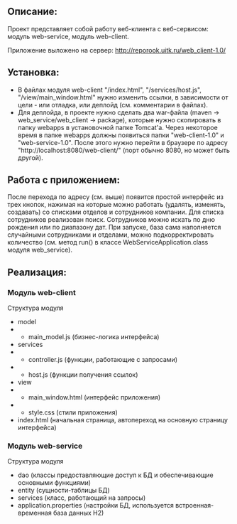 ## Описание:
Проект представляет собой работу веб-клиента с веб-сервисом: модуль web-service, модуль web-client.

Приложение выложено на сервер: http://reporook.uitk.ru/web_client-1.0/

## Установка:
- В файлах модуля web-client "/index.html", "/services/host.js", "/view/main_window.html" нужно изменить ссылки, в зависимости от цели - или отладка, или деплойд (см. комментарии в файлах).
- Для деплойда, в проекте нужно сделать два war-файла (maven -> web_service/web_client -> package), которые нужно скопировать в папку webapps в установочной папке Tomcat'а. Через некоторое время в папке webapps должны появиться папки
"web-client-1.0" и "web-service-1.0". После этого нужно перейти в браузере по адресу "http://localhost:8080/web-client/" (порт обычно 8080, но может быть другой).

## Работа с приложением:
После перехода по адресу (см. выше) появится простой интерфейс из трех кнопок, нажимая на которые можно работать (удалять, изменять, создавать) со списками отделов и сотрудников компании.
Для списка сотрудников реализован поиск. Сотрудников можно искать по дню рождения или по диапазону дат. При запуске, база сама наполняется случайными сотрудниками и отделами, можно
подкорректировать количество (см. метод run() в классе WebServiceApplication.class модуля web_service).

## Реализация:
### Модуль web-client
Структура модуля
- model
- - main_model.js (бизнес-логика интерфейса)
- services
- - controller.js (функции, работающие с запросами)
- - host.js (функции получения ссылок)
- view
- - main_window.html (интерфейс приложения)
- - style.css (стили приложения)
- index.html (начальная страница, автопереход на основную страницу интерфейса)

### Модуль web-service
Структура модуля
- dao (классы предоставляющие доступ к БД и обеспечивающие основными функциями)
- entity (сущности-таблицы БД)
- services (класс, работающий на запросы)
- application.properties (настройки БД, используется встроенная-временная база данных H2)
